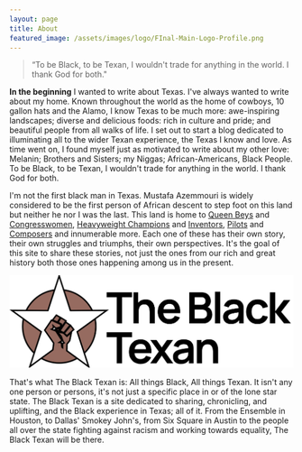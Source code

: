 ```yaml
---
layout: page
title: About
featured_image: /assets/images/logo/FInal-Main-Logo-Profile.png
---
```


<blockquote class="alignright">“To be Black, to be Texan, I wouldn't trade for anything in the world. I thank God for both."</blockquote>

**In the beginning** I wanted to write about Texas. I've always wanted to write about my home. Known throughout the world as the home of cowboys, 10 gallon hats and the Alamo, I know Texas to be much more: awe-inspiring landscapes; diverse and delicious foods: rich in culture and pride; and beautiful people from all walks of life. I set out to start a blog dedicated to illuminating all to the wider Texan experience, the Texas I know and love. As time went on, I found myself just as motivated to write about my other love: Melanin; Brothers and Sisters; my Niggas; African-Americans, Black People. To be Black, to be Texan, I wouldn't trade for anything in the world. I thank God for both.

<!--more-->

I'm not the first black man in Texas. Mustafa Azemmouri is widely considered to be the first person of African descent to step foot on this land but neither he nor I was the last. This land is home to [Queen Beys](https://www.instagram.com/beyonce/) and [Congresswomen](https://history.house.gov/People/Detail/16031), [Heavyweight Champions](https://www.biography.com/athlete/jack-johnson) and [Inventors](https://lemelson.mit.edu/resources/otis-boykin), [Pilots](https://www.pbs.org/wgbh/americanexperience/features/flygirls-bessie-coleman/) and [Composers](https://www.independent.co.uk/news/obituaries/barry-white-36718.html) and innumerable more. Each one of these has their own story, their own struggles and triumphs, their own perspectives. It's the goal of this site to share these stories, not just the ones from our rich and great history both those ones happening among us in the present.

![](assets/images/logo/main-logo-brand.svg#left)

That's what The Black Texan is: All things Black, All things Texan. It isn't any one person or persons, it's not just a specific place in or of the lone star state. The Black Texan is a site dedicated to sharing, chronicling, and uplifting, and the Black experience in Texas; all of it. From the Ensemble in Houston, to Dallas' Smokey John's, from Six Square in Austin to the people all over the state fighting against racism and working towards equality, The Black Texan will be there.
